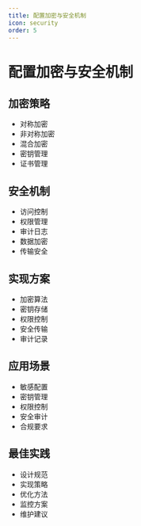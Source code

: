```yaml
---
title: 配置加密与安全机制
icon: security
order: 5
---
```


# 配置加密与安全机制

## 加密策略
- 对称加密
- 非对称加密
- 混合加密
- 密钥管理
- 证书管理

## 安全机制
- 访问控制
- 权限管理
- 审计日志
- 数据加密
- 传输安全

## 实现方案
- 加密算法
- 密钥存储
- 权限控制
- 安全传输
- 审计记录

## 应用场景
- 敏感配置
- 密钥管理
- 权限控制
- 安全审计
- 合规要求

## 最佳实践
- 设计规范
- 实现策略
- 优化方法
- 监控方案
- 维护建议
